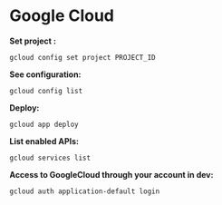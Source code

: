# Google Cloud

**Set project :**
```
gcloud config set project PROJECT_ID
```

**See configuration:**
```
gcloud config list
```

**Deploy:**
```
gcloud app deploy
```

**List enabled APIs:**
```
gcloud services list
```

**Access to GoogleCloud through your account in dev:**
```
gcloud auth application-default login
```
